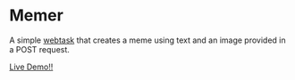 # Memer

A simple [webtask](https://webtask.io) that creates a meme using text and an image provided in a POST request.

[Live Demo!!](https://cdn.rawgit.com/itslenny/memer/e6a07f95/demo/index.html)